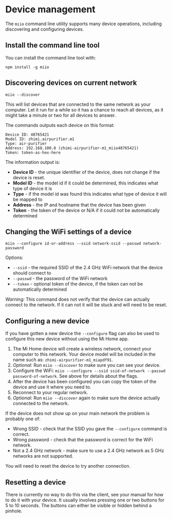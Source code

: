 # Device management

The `miio` command line utility supports many device operations, including
discovering and configuring devices.

## Install the command line tool

You can install the command line tool with:

`npm install -g miio`

## Discovering devices on current network

`miio --discover`

This will list devices that are connected to the same network as your computer.
Let it run for a while so it has a chance to reach all devices, as it might
take a minute or two for all devices to answer.

The commands outputs each device on this format:

```
Device ID: 48765421
Model ID: zhimi.airpurifier.m1
Type: air-purifier
Address: 192.168.100.8 (zhimi-airpurifier-m1_miio48765421)
Token: token-as-hex-here
```

The information output is:

* __Device ID__ - the unique identifier of the device, does not change if the device is reset.
* __Model ID__ - the model id if it could be determined, this indicates what type of device it is
* __Type__ - if the model id was found this indicates what type of device it will be mapped to
* __Address__ - the IP and hostname that the device has been given
* __Token__ - the token of the device or N/A if it could not be automatically determined

## Changing the WiFi settings of a device

`miio --configure id-or-address --ssid network-ssid --passwd network-password`

Options:

* `--ssid` - the required SSID of the 2.4 GHz WiFi network that the device should connect to
* `--passwd` - the password of the WiFi network
* `--token` - optional token of the device, if the token can not be automatically determined

_Warning:_ This command does not verify that the device can actually connect to
the network. If it can not it will be stuck and will need to be reset.

## Configuring a new device

If you have gotten a new device the `--configure` flag can also be used to
configure this new device without using the Mi Home app.

1. The Mi Home device will create a wireless network, connect your computer to this network. Your device model will be included in the name such as: `zhimi-airpurifier-m1_miapdf91`.
2. _Optional:_ Run `miio --discover` to make sure you can see your device.
3. Configure the WiFi: `miio --configure --ssid ssid-of-network --passwd password-of-network`. See above for details about the flags.
4. After the device has been configured you can copy the token of the device and use it where you need to.
5. Reconnect to your regular network.
6. _Optional:_ Run `miio --discover` again to make sure the device actually connected to the network.

If the device does not show up on your main network the problem is probably one of:

* Wrong SSID - check that the SSID you gave the `--configure` command is correct.
* Wrong password - check that the password is correct for the WiFi network.
* Not a 2.4 GHz network - make sure to use a 2.4 GHz network as 5 GHz networks are not supported.

You will need to reset the device to try another connection.

## Resetting a device

There is currently no way to do this via the client, see your manual for how to
do it with your device. It usually involves pressing one or two buttons for
5 to 10 seconds. The buttons can either be visible or hidden behind a pinhole.
